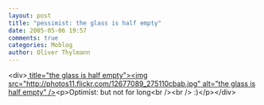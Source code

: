 ```yaml
---
layout: post
title: "pessimist: the glass is half empty"
date: 2005-05-06 19:57
comments: true
categories: Moblog
author: Oliver Thylmann
---
```



&lt;div&gt;[ title=&quot;the glass is half empty&quot;&gt;&lt;img src=&quot;http://photos11.flickr.com/12677089_275110cbab.jpg&quot; alt=&quot;the glass is half empty&quot; /&gt;](http://www.flickr.com/photos/oliver/12677089/)&lt;p&gt;Optimist: but not for long&lt;br /&gt;&lt;br /&gt; :)&lt;/p&gt;&lt;/div&gt;


